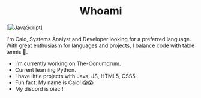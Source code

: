 <h1 align="center"> Whoami</h1>

[![JavaScript](https://img.shields.io/badge/JavaScript-F7DF1E?logo=javascript&logoColor=black)]

I'm Caio, Systems Analyst and Developer looking for a preferred language. With great enthusiasm for languages ​​and projects, I balance code with table tennis 🏓.

* I’m currently working on The-Conumdrum.
* Current learning Python.
* I have little projects with Java, JS, HTML5, CSS5.
* Fun fact: My name is Caio! 😱😱
* My discord is oiac !


